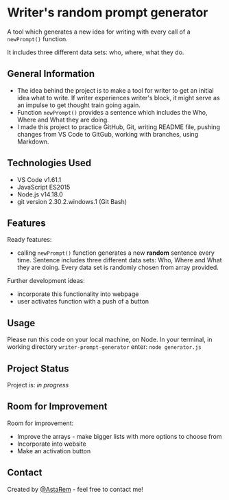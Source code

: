 
# Writer's random prompt generator
A tool which generates a new idea for writing with every call of a `newPrompt()` function. 

It includes three different data sets: who, where, what they do.

## General Information
- The idea behind the project is to make a tool for writer to get an initial idea what to write. If writer experiences writer's block, it might serve as an impulse to get thought train going again.
- Function `newPrompt()` provides a sentence which includes the Who, Where and What they are doing.
- I made this project to practice GitHub, Git, writing README file, pushing changes from VS Code to GitGub, working with branches, using Markdown. 



## Technologies Used
- VS Code v1.61.1
- JavaScript ES2015
- Node.js v14.18.0
- git version 2.30.2.windows.1 (Git Bash)


## Features
Ready features:
- calling `newPrompt()` function generates a new **random** sentence every time. Sentence includes three different data sets: Who, Where and What they are doing.  Every data set is randomly chosen from array provided.

Further development ideas:
- incorporate this functionality into webpage
- user activates function with a push of a button 


## Usage
Please run this code on your local machine, on Node.
In your terminal, in working directory `writer-prompt-generator` enter:
`node generator.js`




## Project Status
Project is: *in progress*


## Room for Improvement


Room for improvement:
- Improve the arrays - make bigger lists with more options to choose from
- Incorporate into website
- Make an activation button

## Contact
Created by [@AstaRem](https://github.com/AstaRem) - feel free to contact me!

